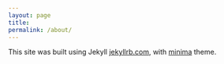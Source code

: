 ```yaml
---
layout: page
title: 
permalink: /about/
---
```


This site was built using Jekyll [jekyllrb.com](https://jekyllrb.com/), with [minima](https://github.com/jekyll/minima) theme.
